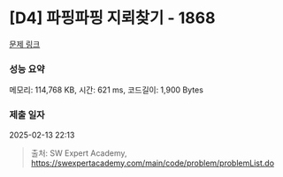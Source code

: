 # [D4] 파핑파핑 지뢰찾기 - 1868 

[문제 링크](https://swexpertacademy.com/main/code/problem/problemDetail.do?contestProbId=AV5LwsHaD1MDFAXc) 

### 성능 요약

메모리: 114,768 KB, 시간: 621 ms, 코드길이: 1,900 Bytes

### 제출 일자

2025-02-13 22:13



> 출처: SW Expert Academy, https://swexpertacademy.com/main/code/problem/problemList.do